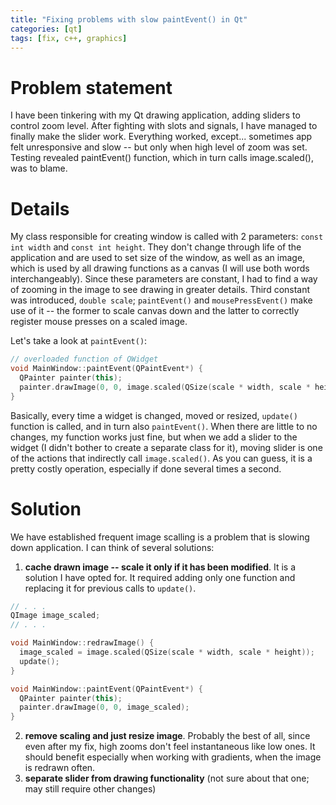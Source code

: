 ```yaml
---
title: "Fixing problems with slow paintEvent() in Qt"
categories: [qt]
tags: [fix, c++, graphics]
---
```


# [](#intro)Problem statement

I have been tinkering with my Qt drawing application, adding sliders to control zoom level. After fighting with slots and signals, I have managed to finally make the slider work. Everything worked, except... sometimes app felt unresponsive and slow -- but only when high level of zoom was set. Testing revealed paintEvent() function, which in turn calls image.scaled(), was to blame.


# [](#details)Details

My class responsible for creating window is called with 2 parameters: `const int width` and `const int height`. They don't change through life of the application and are used to set size of the window, as well as an image, which is used by all drawing functions as a canvas (I will use both words interchangeably). Since these parameters are constant, I had to find a way of zooming in the image to see drawing in greater details. Third constant was introduced, `double scale`; `paintEvent()` and `mousePressEvent()` make use of it -- the former to scale canvas down and the latter to correctly register mouse presses on a scaled image.

Let's take a look at `paintEvent()`:

```c++
// overloaded function of QWidget
void MainWindow::paintEvent(QPaintEvent*) {
  QPainter painter(this);
  painter.drawImage(0, 0, image.scaled(QSize(scale * width, scale * height)));
}
```

Basically, every time a widget is changed, moved or resized, `update()` function is called, and in turn also `paintEvent()`. When there are little to no changes, my function works just fine, but when we add a slider to the widget (I didn't bother to create a separate class for it), moving slider is one of the actions that indirectly call `image.scaled()`. As you can guess, it is a pretty costly operation, especially if done several times a second.


# [](solution)Solution

We have established frequent image scalling is a problem that is slowing down application. I can think of several solutions:
1. **cache drawn image -- scale it only if it has been modified**. It is a solution I have opted for. It required adding only one function and replacing it for previous calls to `update()`.
```c++
// . . .
QImage image_scaled;
// . . .

void MainWindow::redrawImage() {
  image_scaled = image.scaled(QSize(scale * width, scale * height));
  update();
}

void MainWindow::paintEvent(QPaintEvent*) {
  QPainter painter(this);
  painter.drawImage(0, 0, image_scaled);
}
```
2. **remove scaling and just resize image**. Probably the best of all, since even after my fix, high zooms don't feel instantaneous like low ones. It should benefit especially when working with gradients, when the image is redrawn often. 
3. **separate slider from drawing functionality** (not sure about that one; may still require other changes)
